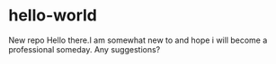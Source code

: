 # hello-world
New repo
Hello there.I am somewhat new to and hope i will become a professional someday.
Any suggestions?
